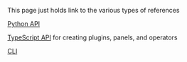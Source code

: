 This page just holds link to the various types of references

[Python API](../api/index.html)

[TypeScript API](../ts_api/index.html) for creating plugins, panels, and operators

[CLI](../cli/index.md)
